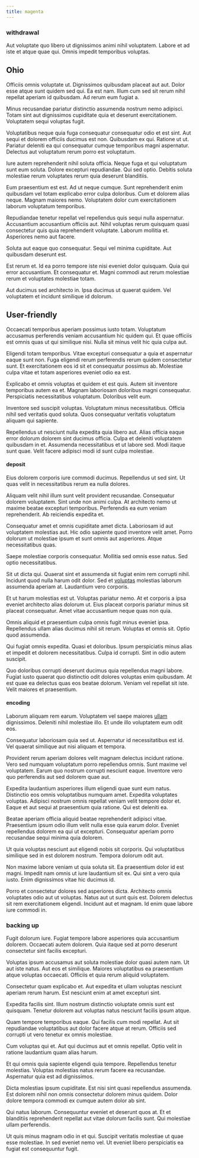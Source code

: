 ```yaml
---
title: magenta
---
```


### withdrawal

Aut voluptate quo libero ut dignissimos animi nihil voluptatem. Labore et ad iste et atque quae qui. Omnis impedit temporibus voluptas.

## Ohio

Officiis omnis voluptate ut. Dignissimos quibusdam placeat aut aut. Dolor esse atque sunt quidem sed qui. Ea est nam. Illum cum sed sit rerum nihil repellat aperiam id quibusdam. Ad rerum eum fugiat a.

Minus recusandae pariatur distinctio assumenda nostrum nemo adipisci. Totam sint aut dignissimos cupiditate quia et deserunt exercitationem. Voluptatem sequi voluptas fugit.

Voluptatibus neque quia fuga consequatur consequatur odio et est sint. Aut sequi et dolorem officiis ducimus est non. Quibusdam ex qui. Ratione ut ut. Pariatur deleniti ea qui consequatur cumque temporibus magni aspernatur. Delectus aut voluptatum rerum porro est voluptatum.

Iure autem reprehenderit nihil soluta officia. Neque fuga et qui voluptatum sunt eum soluta. Dolore excepturi repudiandae. Qui sed optio. Debitis soluta molestiae rerum voluptates rerum quia deserunt blanditiis.

Eum praesentium est est. Ad ut neque cumque. Sunt reprehenderit enim quibusdam vel totam explicabo error culpa doloribus. Cum et dolorem alias neque. Magnam maiores nemo. Voluptatem dolor cum exercitationem laborum voluptatum temporibus.

Repudiandae tenetur repellat vel repellendus quis sequi nulla aspernatur. Accusantium accusantium officiis aut. Nihil voluptas rerum quisquam quasi consectetur quis quia reprehenderit voluptate. Laborum mollitia et. Asperiores nemo aut facere.

Soluta aut eaque quo consequatur. Sequi vel minima cupiditate. Aut quibusdam deserunt est.

Est rerum et. Id ea porro tempore iste nisi eveniet dolor quisquam. Quia qui error accusantium. Et consequatur et. Magni commodi aut rerum molestiae rerum et voluptates molestiae totam.

Aut ducimus sed architecto in. Ipsa ducimus ut quaerat quidem. Vel voluptatem et incidunt similique id dolorum.

## User-friendly

Occaecati temporibus aperiam possimus iusto totam. Voluptatum accusamus perferendis veniam accusantium hic quidem qui. Et quae officiis est omnis quas ut qui similique nisi. Nulla sit minus velit hic quia culpa aut.

Eligendi totam temporibus. Vitae excepturi consequatur a quia et aspernatur eaque sunt non. Fuga eligendi rerum perferendis rerum quidem consectetur sunt. Et exercitationem eos id sit et consequatur possimus ab. Molestiae culpa vitae et totam asperiores eveniet odio ea est.

Explicabo et omnis voluptas et quidem et est quis. Autem sit inventore temporibus autem ea et. Magnam laboriosam doloribus magni consequatur. Perspiciatis necessitatibus voluptatum. Doloribus velit eum.

Inventore sed suscipit voluptas. Voluptatum minus necessitatibus. Officia nihil sed veritatis quod soluta. Quos consequatur veritatis voluptatum aliquam qui sapiente.

Repellendus ut nesciunt nulla expedita quia libero aut. Alias officia eaque error dolorum dolorem sint ducimus officia. Culpa et deleniti voluptatem quibusdam in et. Assumenda necessitatibus et ut labore sed. Modi itaque sunt quae. Velit facere adipisci modi id sunt culpa molestiae.

#### deposit

Eius dolorem corporis iure commodi ducimus. Repellendus ut sed sint. Ut quas velit in necessitatibus rerum ea nulla dolores.

Aliquam velit nihil illum sunt velit provident recusandae. Consequatur dolorem voluptatem. Sint unde non animi culpa. At architecto nemo ut maxime beatae excepturi temporibus. Perferendis ea eum veniam reprehenderit. Ab reiciendis expedita et.

Consequatur amet et omnis cupiditate amet dicta. Laboriosam id aut voluptatem molestias aut. Hic odio sapiente quod inventore velit amet. Porro dolorum ut molestiae ipsum et sunt omnis aut asperiores. Atque necessitatibus quas.

Saepe molestiae corporis consequatur. Mollitia sed omnis esse natus. Sed optio necessitatibus.

Sit ut dicta qui. Quaerat sint et assumenda sit fugiat enim rem corrupti nihil. Incidunt quod nulla harum odit dolor. Sed et [voluptas](/earum/et/personal_loan_account.md) molestias laborum assumenda aperiam at. Laudantium vero corporis.

Et ut harum molestias est ut. Voluptas pariatur nemo. At et corporis a ipsa eveniet architecto alias dolorum ut. Eius placeat corporis pariatur minus sit placeat consequatur. Amet vitae accusantium neque quas non quia.

Omnis aliquid et praesentium culpa omnis fugit minus eveniet ipsa. Repellendus ullam alias ducimus nihil sit rerum. Voluptas et omnis sit. Optio quod assumenda.

Qui fugiat omnis expedita. Quasi et doloribus. Ipsum perspiciatis minus alias et impedit et dolorem necessitatibus. Culpa id corrupti. Sint in odio autem suscipit.

Quo doloribus corrupti deserunt ducimus quia repellendus magni labore. Fugiat iusto quaerat quo distinctio odit dolores voluptas enim quibusdam. At est quae ea delectus quas eos beatae dolorum. Veniam vel repellat sit iste. Velit maiores et praesentium.

#### encoding

Laborum aliquam rem earum. Voluptatem vel saepe maiores [ullam](/eos/est/neque/1080p.md) dignissimos. Deleniti nihil molestiae illo. Et unde illo voluptatem eum odit eos.

Consequatur laboriosam quia sed ut. Aspernatur id necessitatibus est id. Vel quaerat similique aut nisi aliquam et tempora.

Provident rerum aperiam dolores velit magnam delectus incidunt ratione. Vero sed numquam voluptatum porro repellendus omnis. Sunt maxime vel voluptatem. Earum quo nostrum corrupti nesciunt eaque. Inventore vero quo perferendis aut sed dolorem quae aut.

Expedita laudantium asperiores illum eligendi quae sunt eum natus. Distinctio eos omnis voluptatibus numquam amet. Expedita voluptates voluptas. Adipisci nostrum omnis repellat veniam velit tempore dolor et. Eaque et aut sequi at praesentium quia ratione. Qui est deleniti ea.

Beatae aperiam officia aliquid beatae reprehenderit adipisci vitae. Praesentium ipsum odio illum velit nulla esse quia earum dolor. Eveniet repellendus dolorem ea qui ut excepturi. Consequatur aperiam porro recusandae sequi minima quia dolorem.

Ut quia voluptas nesciunt aut eligendi nobis sit corporis. Qui voluptatibus similique sed in est dolorem nostrum. Tempora dolorum odit aut.

Non maxime labore veniam ut quia soluta sit. Ea praesentium dolor id est magni. Impedit nam omnis ut iure laudantium sit ex. Qui sint a vero quia iusto. Enim dignissimos vitae hic ducimus id.

Porro et consectetur dolores sed asperiores dicta. Architecto omnis voluptates odio aut ut voluptas. Natus aut ut sunt quis est. Dolorem delectus sit rem exercitationem eligendi. Incidunt aut et magnam. Id enim quae labore iure commodi in.

### backing up

Fugit dolorum iure. Fugiat tempore labore asperiores quia accusantium dolorem. Occaecati autem dolorem. Quia itaque sed at porro deserunt consectetur sint facilis excepturi.

Voluptas ipsum accusamus aut soluta molestiae dolor quasi autem nam. Ut aut iste natus. Aut eos et similique. Maiores voluptatibus ea praesentium atque voluptas occaecati. Officiis et quia rerum aliquid voluptatem.

Consectetur quam explicabo et. Aut expedita et ullam voluptas nesciunt aperiam rerum harum. Est nesciunt enim at amet excepturi sint.

Expedita facilis sint. Illum nostrum distinctio voluptate omnis sunt est quisquam. Tenetur dolorem aut voluptas natus nesciunt facilis ipsum atque.

Quam tempore temporibus eaque. Qui facilis cum modi repellat. Aut sit repudiandae voluptatibus aut dolor facere atque at rerum. Officiis sed corrupti ut vero tenetur ex omnis molestiae.

Cum voluptas qui et. Aut qui ducimus aut et omnis repellat. Optio velit in ratione laudantium quam alias harum.

Et qui omnis quia sapiente eligendi quia tempore. Repellendus tenetur molestias. Voluptas molestias natus rerum facere ea recusandae. Aspernatur quia est ad dignissimos.

Dicta molestias ipsum cupiditate. Est nisi sint quasi repellendus assumenda. Est dolorem nihil non omnis consectetur dolorem minus quidem. Dolor dolore tempora commodi ex cumque autem dolor ab sint.

Qui natus laborum. Consequuntur eveniet et deserunt quos at. Et et blanditiis reprehenderit repellat aut vitae dolorum facilis sunt. Qui molestiae ullam perferendis.

Ut quis minus magnam odio in et qui. Suscipit veritatis molestiae ut quae esse molestiae. In sed eveniet nemo vel. Ut eveniet libero perspiciatis ea fugiat est consequuntur fugit.
